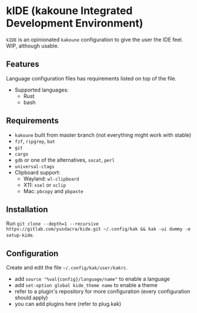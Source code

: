 # kIDE (**k**akoune **I**ntegrated **D**evelopment **E**nvironment)
`kIDE` is an opinionated `kakoune` configuration to give the user the IDE feel.
WIP, although usable.

## Features
Language configuration files has requirements listed on top of the file.
- Supported languages:
    - Rust
    - bash

## Requirements
- `kakoune` built from master branch (not everything might work with stable)
- `fzf`, `ripgrep`, `bat`
- `git`
- `cargo`
- `gdb` or one of the alternatives, `socat`, `perl`
- `universal-ctags`
- Clipboard support:
    - Wayland: `wl-clipboard`
    - X11: `xsel` or `xclip`
    - Mac: `pbcopy` and `pbpaste`

## Installation
Run `git clone --depth=1 --recursive https://gitlab.com/yusdacra/kide.git ~/.config/kak && kak -ui dummy -e setup-kide`.

## Configuration
Create and edit the file `~/.config/kak/user/kakrc`.
- add `source "%val{config}/language/name"` to enable a language
- add `set-option global kide_theme name` to enable a theme
- refer to a plugin's repository for more configuration (every configuration should apply)
- you can add plugins here (refer to plug.kak)
